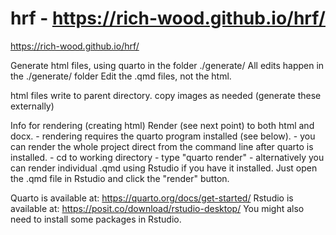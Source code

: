 # hrf - https://rich-wood.github.io/hrf/

https://rich-wood.github.io/hrf/

Generate html files, using quarto in the folder ./generate/
All edits happen in the ./generate/ folder
Edit the .qmd files, not the html.

html files write to parent directory.
copy images as needed (generate these externally)


Info for rendering (creating html)
Render (see next point) to both html and docx.
	- rendering requires the quarto program installed (see below).
	- you can render the whole project direct from the command line after quarto is installed.
		- cd to working directory
		- type "quarto render"
	- alternatively you can render individual .qmd using Rstudio if you have it installed. Just open the .qmd file in Rstudio and click the "render" button.


Quarto is available at:
https://quarto.org/docs/get-started/
Rstudio is available at:
https://posit.co/download/rstudio-desktop/
You might also need to install some packages in Rstudio.

